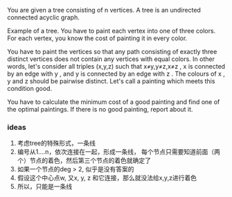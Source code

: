 You are given a tree consisting of n
 vertices. A tree is an undirected connected acyclic graph.

Example of a tree.
You have to paint each vertex into one of three colors. For each vertex, you know the cost of painting it in every color.

You have to paint the vertices so that any path consisting of exactly three distinct vertices does not contain any vertices with equal colors. In other words, let's consider all triples (x,y,z)
 such that x≠y,y≠z,x≠z
, x
 is connected by an edge with y
, and y
 is connected by an edge with z
. The colours of x
, y
 and z
 should be pairwise distinct. Let's call a painting which meets this condition good.

You have to calculate the minimum cost of a good painting and find one of the optimal paintings. If there is no good painting, report about it.

### ideas
1. 考虑tree的特殊形式，一条线
2. 编号从1....n，依次连接在一起，形成一条线， 每个节点只需要知道前面（两个）节点的着色，然后第三个节点的着色就确定了
3. 如果一个节点的deg > 2, 似乎是没有答案的
4. 假设这个中心点w, 又x, y, z 和它连接，那么就没法给x,y,z进行着色
5. 所以，只能是一条线